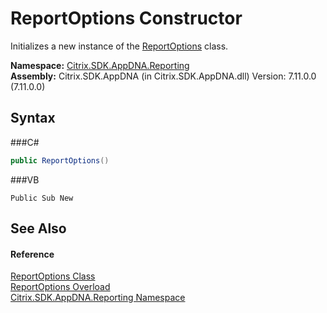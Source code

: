 # ReportOptions Constructor 
 

Initializes a new instance of the <a href="T_Citrix_SDK_AppDNA_Reporting_ReportOptions">ReportOptions</a> class.

**Namespace:**&nbsp;<a href="N_Citrix_SDK_AppDNA_Reporting">Citrix.SDK.AppDNA.Reporting</a><br />**Assembly:**&nbsp;Citrix.SDK.AppDNA (in Citrix.SDK.AppDNA.dll) Version: 7.11.0.0 (7.11.0.0)

## Syntax

###C#
```csharp
public ReportOptions()
```

###VB
```vbnet
Public Sub New
```


## See Also


#### Reference
<a href="T_Citrix_SDK_AppDNA_Reporting_ReportOptions">ReportOptions Class</a><br /><a href="Overload_Citrix_SDK_AppDNA_Reporting_ReportOptions__ctor">ReportOptions Overload</a><br /><a href="N_Citrix_SDK_AppDNA_Reporting">Citrix.SDK.AppDNA.Reporting Namespace</a><br />